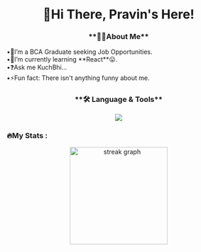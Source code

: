 <h1 align="center">👋Hi There, Pravin's Here!</h1>
<h3 align="center">**👩‍💻About Me**</h3>
<p align="left">
•🔭I’m a BCA Graduate seeking Job Opportunities.</br>
•🌱I’m currently learning **React**😛.</br>
•❓Ask me KuchBhi...</br>
•⚡Fun fact: There isn't anything funny about me.</br>
</p>
<h3 align="center">**🛠 Language & Tools**</h3>
<div align="center">
  <div align="center">
  <p align="center">
  <a href="https://hellopravin.vercel.app/#skills/works">
    <img src="https://skillicons.dev/icons?i=html,css,js,react,tailwind,mongodb,php,vscode,git" />
  </a>
</p>
</div>
</div>
<h3 align="left">🔥My Stats :</h3>
<div align="center">
  <img src="https://streak-stats.demolab.com?user=helloPravin&locale=en&mode=daily&theme=dark&hide_border=false&border_radius=5&order=3" height="220" alt="streak graph"  />
</div>
